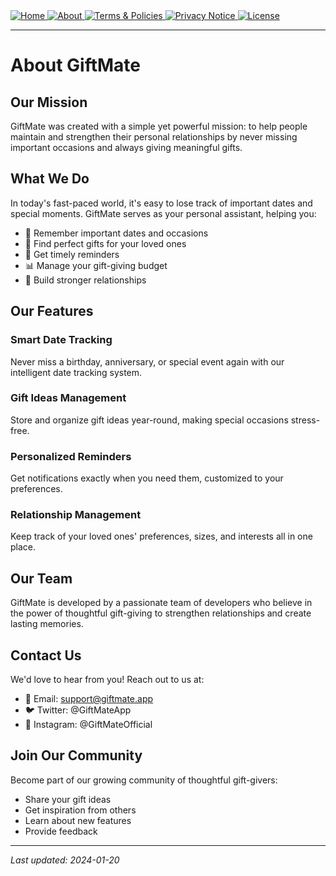<div>
  <a href="README.md">
    <img src="https://img.shields.io/badge/README.md-purple" alt="Home">
  </a>
  <a href="ABOUT.md">
    <img src="https://img.shields.io/badge/ABOUT.md-blue" alt="About">
  </a>
  <a href="TERMS.md">
    <img src="https://img.shields.io/badge/TERMS.md-yellow" alt="Terms & Policies">
  </a>
  <a href="PRIVACY.md">
    <img src="https://img.shields.io/badge/PRIVACY.md-orange" alt="Privacy Notice">
  </a>
  <a href="LICENSE.md">
    <img src="https://img.shields.io/badge/LICENSE.md-lightgrey" alt="License">
  </a>
</div>

---

# About GiftMate

## Our Mission

GiftMate was created with a simple yet powerful mission: to help people maintain and strengthen their personal relationships by never missing important occasions and always giving meaningful gifts.

## What We Do

In today's fast-paced world, it's easy to lose track of important dates and special moments. GiftMate serves as your personal assistant, helping you:

- 🎯 Remember important dates and occasions
- 💝 Find perfect gifts for your loved ones
- 🔔 Get timely reminders
- 📊 Manage your gift-giving budget
- 🤝 Build stronger relationships

## Our Features

### Smart Date Tracking
Never miss a birthday, anniversary, or special event again with our intelligent date tracking system.

### Gift Ideas Management
Store and organize gift ideas year-round, making special occasions stress-free.

### Personalized Reminders
Get notifications exactly when you need them, customized to your preferences.

### Relationship Management
Keep track of your loved ones' preferences, sizes, and interests all in one place.

## Our Team

GiftMate is developed by a passionate team of developers who believe in the power of thoughtful gift-giving to strengthen relationships and create lasting memories.

## Contact Us

We'd love to hear from you! Reach out to us at:
- 📧 Email: support@giftmate.app
- 🐦 Twitter: @GiftMateApp
- 📱 Instagram: @GiftMateOfficial

## Join Our Community

Become part of our growing community of thoughtful gift-givers:
- Share your gift ideas
- Get inspiration from others
- Learn about new features
- Provide feedback

---

_Last updated: 2024-01-20_